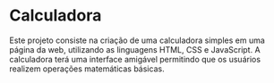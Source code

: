 # Calculadora
Este projeto consiste na criação de uma calculadora simples em uma página da web, utilizando as linguagens HTML, CSS e JavaScript. A calculadora terá uma interface amigável permitindo que os usuários realizem operações matemáticas básicas.
